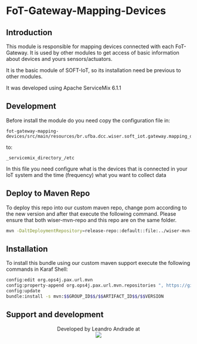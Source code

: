# FoT-Gateway-Mapping-Devices

## Introduction

This module is responsible for mapping devices connected with each FoT-Gateway. It is used by other modules to get access of basic information about devices and yours sensors/actuators.

It is the basic module of SOFT-IoT, so its installation need be previous to other modules.

It was developed using Apache ServiceMix 6.1.1

## Development

Before install the module do you need copy the configuration file in:
```
fot-gateway-mapping-devices/src/main/resources/br.ufba.dcc.wiser.soft_iot.gateway.mapping_devices.cfg
```
to:
```
_servicemix_directory_/etc
```

In this file you need configure what is the devices that is connected in your IoT system and the time (frequency) what you want to collect data

## Deploy to Maven Repo

To deploy this repo into our custom maven repo, change pom according to the new version and after that execute the following command. Please ensure that both wiser-mvn-repo and this repo are on the same folder.

```sh
mvn -DaltDeploymentRepository=release-repo::default::file:../wiser-mvn-repo/releases/ deploy
```

## Installation

To install this bundle using our custom maven support execute the following commands in Karaf Shell:

```sh
config:edit org.ops4j.pax.url.mvn 
config:property-append org.ops4j.pax.url.mvn.repositories ", https://github.com/WiserUFBA/wiser-mvn-repo/raw/master/releases@id=wiser"
config:update
bundle:install -s mvn:$$GROUP_ID$$/$$ARTIFACT_ID$$/$$VERSION
```

## Support and development

<p align="center">
	Developed by Leandro Andrade at </br>
  <img src="https://wiki.dcc.ufba.br/pub/SmartUFBA/ProjectLogo/wiserufbalogo.jpg"/>
</p>
